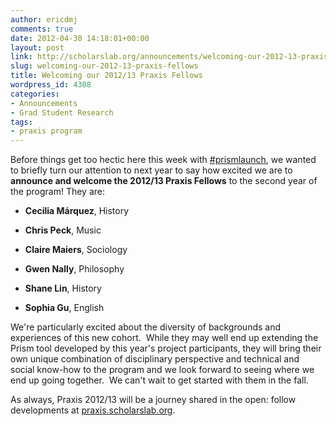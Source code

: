 ```yaml
---
author: ericdmj
comments: true
date: 2012-04-30 14:18:01+00:00
layout: post
link: http://scholarslab.org/announcements/welcoming-our-2012-13-praxis-fellows/
slug: welcoming-our-2012-13-praxis-fellows
title: Welcoming our 2012/13 Praxis Fellows
wordpress_id: 4308
categories:
- Announcements
- Grad Student Research
tags:
- praxis program
---
```


Before things get too hectic here this week with [#prismlaunch](http://www.scholarslab.org/announcements/praxis-through-prisms/), we wanted to briefly turn our attention to next year to say how excited we are to **announce and welcome the 2012/13 Praxis Fellows** to the second year of the program! They are:



	
  * **Cecilia Márquez**, History

	
  * **Chris Peck**, Music

	
  * **Claire Maiers**, Sociology

	
  * **Gwen Nally**, Philosophy

	
  * **Shane Lin**, History

	
  * **Sophia Gu**, English


We're particularly excited about the diversity of backgrounds and experiences of this new cohort.  While they may well end up extending the Prism tool developed by this year's project participants, they will bring their own unique combination of disciplinary perspective and technical and social know-how to the program and we look forward to seeing where we end up going together.  We can't wait to get started with them in the fall.

As always, Praxis 2012/13 will be a journey shared in the open: follow developments at [praxis.scholarslab.org](http://praxis.scholarslab.org/).
